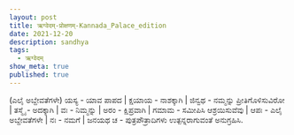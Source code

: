 ```yaml
---
layout: post
title: ऋग्वेदम्-प्रोक्षणम्-Kannada_Palace_edition
date: 2021-12-20
description: sandhya
tags:
  - ऋग्वेदम्
show_meta: true
published: true
---
```



(ಎಲೈ ಅಬ್ದೇವತೆಗಳೇ) ಯಸ್ಯ - ಯಾವ ಪಾಪದ | ಕ್ಷಯಾಯ - ನಾಶಕ್ಕಾಗಿ | ಜಿನ್ವಥ - ನಮ್ಮನ್ನು ಪ್ರೀತಿಗೊಳಿಸುವಿರೋ | ತಸ್ಮೈ - ಅದಕ್ಕಾಗಿ | ವಃ - 
ನಿಮ್ಮನ್ನು | ಅರಂ - ಕ್ಷಿಪ್ರವಾಗಿ | ಗಮಾಮ - ಸಮೀಪಿಸಿ ಆಶ್ರಯಿಸುವೆವು | ಆಪಃ - ಎಲೈ ಅಬ್ದೇವತೆಗಳೇ | ನಃ - ನಮಗೆ | ಜನಯಥ ಚ - 
ಪುತ್ರಪೌತ್ರಾದಿಗಳು ಉತ್ಪನ್ನರಾಗುವಂತೆ ಅನುಗ್ರಹಿಸಿ. 

